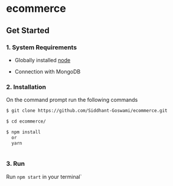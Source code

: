 # ecommerce

## Get Started

### 1. System Requirements

* Globally installed [node](https://nodejs.org/en/)

* Connection with MongoDB


### 2. Installation

On the command prompt run the following commands

```sh
$ git clone https://github.com/Siddhant-Goswami/ecommerce.git

$ cd ecommerce/

$ npm install
  or
  yarn
  
```

### 3. Run

Run `npm start` in your terminal`

